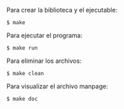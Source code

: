 Para crear la biblioteca y el ejecutable:

    $ make

Para ejecutar el programa:

    $ make run

Para eliminar los archivos:

    $ make clean

Para visualizar el archivo manpage:

    $ make doc
